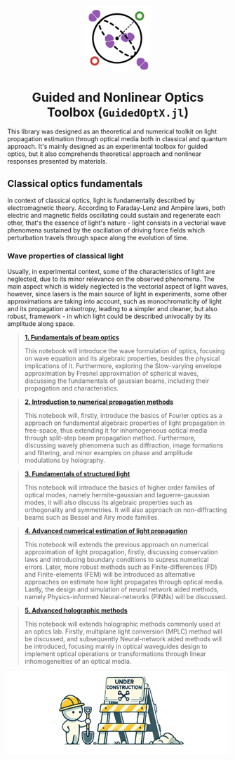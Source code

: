<div align="center">

[
    <img src="../PhotonX-logo.jpeg" width="150">
](#---)

#   Guided and Nonlinear Optics Toolbox (`GuidedOptX.jl`)

</div>

This library was designed as an theoretical and numerical toolkit on light propagation estimation through optical media both in classical and quantum approach. It's mainly designed as an experimental toolbox for guided optics, but it also comprehends theoretical approach and nonlinear responses presented by materials.

##  Classical optics fundamentals

In context of classical optics, light is fundamentally described by electromagnetic theory. According to Faraday-Lenz and Ampère laws, both electric and magnetic fields oscillating could sustain and regenerate each other, that's the essence of light's nature - light consists in a vectorial wave phenomena sustained by the oscillation of driving force fields which perturbation travels through space along the evolution of time.

### Wave properties of classical light

Usually, in experimental context, some of the characteristics of light are neglected, due to its minor relevance on the observed phenomena. The main aspect which is widely neglected is the vectorial aspect of light waves, however, since lasers is the main source of light in experiments, some other approximations are taking into account, such as monochromaticity of light and its propagation anisotropy, leading to a simpler and cleaner, but also robust, framework - in which light could be described univocally by its amplitude along space.

>   [**1. Fundamentals of beam optics**](./1.classical-optics/1.fundamentals-of-beam-optics.ipynb)
>   
>   This notebook will introduce the wave formulation of optics, focusing on wave equation and its algebraic properties, besides the physical implications of it. Furthermore, exploring the Slow-varying envelope approximation by Fresnel approximation of spherical waves, discussing the fundamentals of gaussian beams, including their propagation and characteristics.

>   [**2. Introduction to numerical propagation methods**](./1.classical-optics/2.introduction-to-numerical-propagation-methods.ipynb)
>
>   This notebook will, firstly, introduce the basics of Fourier optics as a approach on fundamental algebraic properties of light propagation in free-space, thus extending it for inhomogeneous optical media through split-step beam propagation method. Furthermore, discussing wavely phenomena such as diffraction, image formations and filtering, and minor examples on phase and amplitude modulations by holography.

>   [**3. Fundamentals of structured light**](./1.classical-optics/3.fundamentals-of-structured-light.ipynb)
>
>   This notebook will introduce the basics of higher order families of optical modes, namely hermite-gaussian and laguerre-gaussian modes, it will also discuss its algebraic properties such as orthogonality and symmetries. It will also approach on non-diffracting beams such as Bessel and Airy mode families.

>   [**4. Advanced numerical estimation of light propagation**](./1.classical-optics/4.advanced-numerical-estimation-of-light-propagation.ipynb)
>
>   This notebook will extends the previous approach on numerical approximation of light propagation, firstly, discussing conservation laws and introducing boundary conditions to supress numerical errors. Later, more robust methods such as Finite-differences (FD) and Finite-elements (FEM) will be introduced as alternative approaches on estimate how light propagates through optical media. Lastly, the design and simulation of neural network aided methods, namely Physics-informed Neural-networks (PINNs) will be discussed.

>   [**5. Advanced holographic methods**](./1.classical-optics/5.advanced-holographic-methods.ipynb)
>
>   This notebook will extends holographic methods commonly used at an optics lab. Firstly, multiplane light conversion (MPLC) method will be discussed, and subsequently Neural-network aided methods will be introduced, focusing mainly in optical waveguides design to implement optical operations or transformations through linear inhomogeneities of an optical media.

<!--
### Vectorial properties of classical light

### Fundamentals of nonlinear responses of materials

##  Quantum optics fundamentals

### Quantum states of light
-->

<div align = "center">

[![under construction](https://github.com/carlos-antunis-physics/carlos-antunis-physics/blob/main/assets/under-construction.png?raw=true)](#)


</div>
